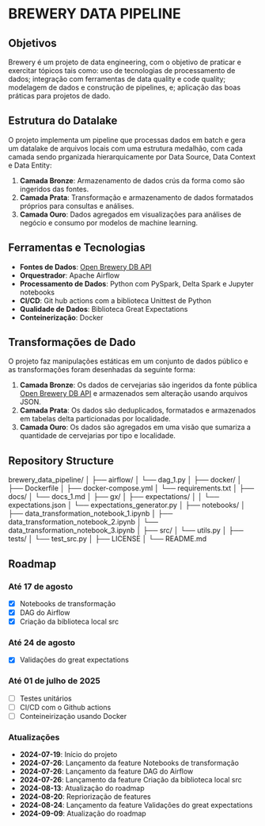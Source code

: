 # BREWERY DATA PIPELINE

## Objetivos

Brewery é um projeto de data engineering, com o objetivo de praticar e exercitar tópicos tais como: uso de tecnologias de processamento de dados; integração com ferramentas de data quality e code quality; modelagem de dados e construção de pipelines, e; aplicação das boas práticas para projetos de dado.

## Estrutura do Datalake

O projeto implementa um pipeline que processas dados em batch e gera um datalake de arquivos locais com uma estrutura medalhão, com cada camada sendo prganizada hierarquicamente por Data Source, Data Context e Data Entity:

1. **Camada Bronze**: Armazenamento de dados crús da forma como são ingeridos das fontes.
2. **Camada Prata**: Transformação e armazenamento de dados formatados próprios para consultas e análises.
3. **Camada Ouro**: Dados agregados em visualizações para análises de negócio e consumo por modelos de machine learning.

## Ferramentas e Tecnologias

- **Fontes de Dados**: [Open Brewery DB API](https://api.openbrewerydb.org/breweries)
- **Orquestrador**: Apache Airflow
- **Processamento de Dados**: Python com PySpark, Delta Spark e Jupyter notebooks
- **CI/CD**: Git hub actions com a biblioteca Unittest de Python
- **Qualidade de Dados**: Biblioteca Great Expectations
- **Conteinerização**: Docker

## Transformações de Dado

O projeto faz manipulações estáticas em um conjunto de dados público e as transformações foram desenhadas da seguinte forma:

1. **Camada Bronze**: Os dados de cervejarias são ingeridos da fonte pública [Open Brewery DB API](https://api.openbrewerydb.org/breweries) e armazenados sem alteração usando arquivos JSON.
2. **Camada Prata**: Os dados são deduplicados, formatados e armazenados em tabelas delta particionadas por localidade.
3. **Camada Ouro**: Os dados são agregados em uma visão que sumariza a quantidade de cervejarias por tipo e localidade.

## Repository Structure

brewery_data_pipeline/
│
├── airflow/
│   └── dag_1.py
│
├── docker/
│   ├── Dockerfile
│   ├── docker-compose.yml
│   └── requirements.txt
│
├── docs/
│   └── docs_1.md
│
├── gx/
│   ├── expectations/
│   │   └── expectations.json
│   └── expectations_generator.py
│
├── notebooks/
│   ├── data_transformation_notebook_1.ipynb
│   ├── data_transformation_notebook_2.ipynb
│   └── data_transformation_notebook_3.ipynb
│
├── src/
│   └── utils.py
│
├── tests/
│   └── test_src.py
│
├── LICENSE
│
└── README.md

## Roadmap

### Até 17 de agosto
- [x] Notebooks de transformação
- [x] DAG do Airflow
- [x] Criação da biblioteca local src

### Até 24 de agosto
- [x] Validações do great expectations

### Até 01 de julho de 2025
- [ ] Testes unitários
- [ ] CI/CD com o Github actions
- [ ] Conteineirização usando Docker

### Atualizações
- **2024-07-19**: Início do projeto
- **2024-07-26**: Lançamento da feature Notebooks de transformação
- **2024-07-26**: Lançamento da feature DAG do Airflow
- **2024-07-26**: Lançamento da feature Criação da biblioteca local src
- **2024-08-13**: Atualização do roadmap
- **2024-08-20**: Repriorização de features
- **2024-08-24**: Lançamento da feature Validações do great expectations
- **2024-09-09**: Atualização do roadmap